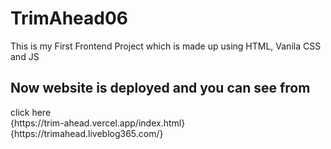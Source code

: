 # TrimAhead06
This is my First Frontend Project which is made up using HTML, Vanila CSS and JS

<h2>Now website is deployed and you can see from</h2>
click here<br>
{https://trim-ahead.vercel.app/index.html}<br>
{https://trimahead.liveblog365.com/}
